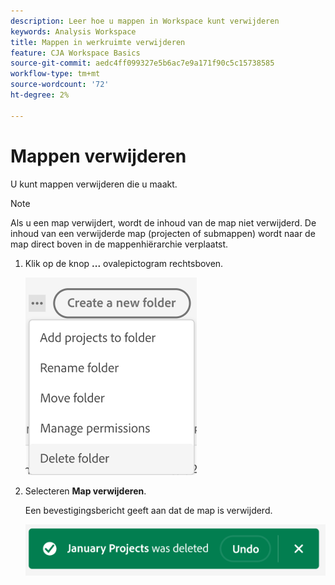 ```yaml
---
description: Leer hoe u mappen in Workspace kunt verwijderen
keywords: Analysis Workspace
title: Mappen in werkruimte verwijderen
feature: CJA Workspace Basics
source-git-commit: aedc4ff099327e5b6ac7e9a171f90c5c15738585
workflow-type: tm+mt
source-wordcount: '72'
ht-degree: 2%

---
```



# Mappen verwijderen

U kunt mappen verwijderen die u maakt.

>[!NOTE]
>
>Als u een map verwijdert, wordt de inhoud van de map niet verwijderd. De inhoud van een verwijderde map (projecten of submappen) wordt naar de map direct boven in de mappenhiërarchie verplaatst.

1. Klik op de knop **...** ovalepictogram rechtsboven.

   ![](/help/analysis-workspace/build-workspace-project/assets/select-delete-folder.png)

1. Selecteren **Map verwijderen**.

   Een bevestigingsbericht geeft aan dat de map is verwijderd.

   ![](/help/analysis-workspace/build-workspace-project/assets/deleted-folder.png)

